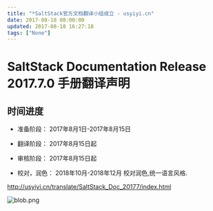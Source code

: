 ```yaml
---
title: "*SaltStack官方文档翻译小组成立 - usyiyi.cn"
date: 2017-08-18 08:00:00
updated: 2017-08-18 16:27:18
tags: ["None"]
---
```

  

# SaltStack Documentation Release 2017.7.0 手册翻译声明

## 时间进度

  * 准备阶段： 2017年8月1日-2017年8月15日

  * 翻译阶段： 2017年8月15日起

  * 审核阶段： 2017年8月15日起

  * 校对，润色： 2018年10月-2018年12月 校对润色,统一语言风格.

<http://usyiyi.cn/translate/SaltStack_Doc_20177/index.html>

![blob.png](/uploads/ueditor/image9/20170818/1503044835.png)

